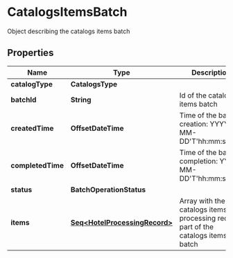 

# CatalogsItemsBatch

Object describing the catalogs items batch

## Properties

Name | Type | Description | Notes
------------ | ------------- | ------------- | -------------
**catalogType** | **CatalogsType** |  | 
**batchId** | **String** | Id of the catalogs items batch |  [optional]
**createdTime** | **OffsetDateTime** | Time of the batch creation: YYYY-MM-DD&#39;T&#39;hh:mm:ssTZD |  [optional] [readonly]
**completedTime** | **OffsetDateTime** | Time of the batch completion: YYYY-MM-DD&#39;T&#39;hh:mm:ssTZD |  [optional] [readonly]
**status** | **BatchOperationStatus** |  |  [optional]
**items** | [**Seq&lt;HotelProcessingRecord&gt;**](HotelProcessingRecord.md) | Array with the catalogs items processing records part of the catalogs items batch |  [optional]



